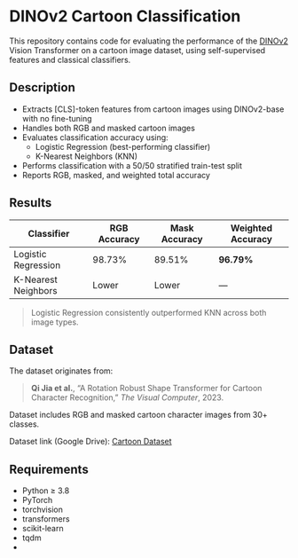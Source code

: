 # DINOv2 Cartoon Classification

This repository contains code for evaluating the performance of the [DINOv2](https://huggingface.co/facebook/dinov2-base) Vision Transformer on a cartoon image dataset, using self-supervised features and classical classifiers.

## Description

- Extracts [CLS]-token features from cartoon images using DINOv2-base with no fine-tuning
- Handles both RGB and masked cartoon images
- Evaluates classification accuracy using:
  - Logistic Regression (best-performing classifier)
  - K-Nearest Neighbors (KNN)
- Performs classification with a 50/50 stratified train-test split
- Reports RGB, masked, and weighted total accuracy

## Results

| Classifier           | RGB Accuracy | Mask Accuracy | Weighted Accuracy |
|----------------------|--------------|----------------|--------------------|
| Logistic Regression  | 98.73%       | 89.51%         | **96.79%**         |
| K-Nearest Neighbors  | Lower        | Lower          | —                  |

> Logistic Regression consistently outperformed KNN across both image types.

## Dataset

The dataset originates from:

> **Qi Jia et al.**, “A Rotation Robust Shape Transformer for Cartoon Character Recognition,” *The Visual Computer*, 2023.

Dataset includes RGB and masked cartoon character images from 30+ classes.

Dataset link (Google Drive): [Cartoon Dataset](https://drive.google.com/drive/folders/1vhw907BYVosw7wMKmhD7CAe4x0NbenIG)

## Requirements

- Python ≥ 3.8  
- PyTorch  
- torchvision  
- transformers  
- scikit-learn  
- tqdm
- 
